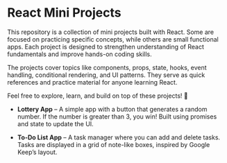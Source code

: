 # React Mini Projects

This repository is a collection of mini projects built with React. Some are focused on practicing specific concepts, while others are small functional apps. Each project is designed to strengthen understanding of React fundamentals and improve hands-on coding skills.

The projects cover topics like components, props, state, hooks, event handling, conditional rendering, and UI patterns. They serve as quick references and practice material for anyone learning React.

Feel free to explore, learn, and build on top of these projects! 🚀

- **Lottery App** – A simple app with a button that generates a random number. If the number is greater than 3, you win! Built using promises and state to update the UI.

- **To-Do List App** – A task manager where you can add and delete tasks. Tasks are displayed in a grid of note-like boxes, inspired by Google Keep’s layout.
